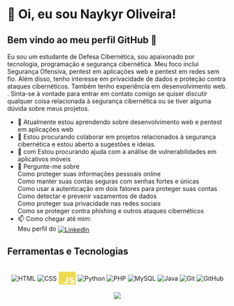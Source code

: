 # 👋 Oi, eu sou Naykyr Oliveira!
## Bem vindo ao meu perfil GitHub 👋 

 <p>Eu sou um estudante de Defesa Cibernética, sou apaixonado por tecnologia,
programação e segurança cibernética. Meu foco inclui Segurança Ofensiva, pentest
em aplicações web e pentest em redes sem fio. Além disso, tenho interesse em
privacidade de dados e proteção contra ataques cibernéticos. Também tenho
experiência em desenvolvimento web.
. Sinta-se à vontade para entrar em contato comigo se quiser discutir qualquer coisa relacionada à segurança cibernética ou se tiver alguma dúvida sobre meus projetos.</p>

- 🌱 Atualmente estou aprendendo sobre desenvolvimento web e pentest em aplicações web <br>
- 👯 Estou procurando colaborar em projetos relacionados à segurança cibernética e estou aberto a sugestões e ideias. <br>
- 🤔 com Estou procurando ajuda com a análise de vulnerabilidades em aplicativos móveis <br>
- 💬 Pergunte-me sobre <br>
Como proteger suas informações pessoais online <br>
Como manter suas contas seguras com senhas fortes e únicas <br>
Como usar a autenticação em dois fatores para proteger suas contas <br>
Como detectar e prevenir vazamentos de dados <br>
Como proteger sua privacidade nas redes sociais <br>
Como se proteger contra phishing e outros ataques cibernéticos <br>
- 📫 Como chegar até mim: <br> Meu perfil do <a href="https://www.linkedin.com/in/naykyr-oliveira/" target="_blank"><img align="center"  alt="LinkedIn" height="28" width="85" src="https://img.shields.io/badge/-LinkedIn-%230077B5?style=for-the-badge&logo=linkedin&logoColor=white" target="_blank"></a>
<!---   
NaykyrOliveira/NaykyrOliveira is a ✨ special ✨ repository because its `README.md` (this file) appears on your GitHub profile.
You can click the Preview link to take a look at your changes.
--->

## Ferramentas e Tecnologias


<div align="center" style="display: inline_block" color="white"><br>
    <img align="center" alt="HTML" height="35" width="45" src="https://cdn.jsdelivr.net/gh/devicons/devicon@latest/icons/html5/html5-original-wordmark.svg"/>
    <img align="center"  alt="CSS" height="35" width="45" src="https://cdn.jsdelivr.net/gh/devicons/devicon@latest/icons/css3/css3-original-wordmark.svg"/>
    <img align="center" alt="JavaScript" height="30" width="40" src="https://raw.githubusercontent.com/devicons/devicon/master/icons/javascript/javascript-plain.svg"/>
    <img align="center"  alt="Python" height="34" width="50" src="https://cdn.jsdelivr.net/gh/devicons/devicon@latest/icons/python/python-original-wordmark.svg" /> 
    <img align="center"  alt="PHP" height="45" width="40" src="https://cdn.jsdelivr.net/gh/devicons/devicon@latest/icons/php/php-original.svg"/>    
    <img align="center"  alt="MySQL" height="45" width="45" src="https://cdn.jsdelivr.net/gh/devicons/devicon@latest/icons/mysql/mysql-original-wordmark.svg" />
    <img align="center"  alt="Java" height="45" width="45" src="https://cdn.jsdelivr.net/gh/devicons/devicon@latest/icons/java/java-original-wordmark.svg"/>    
    <img align="center"  alt="Git" height="45" width="45" src="https://cdn.jsdelivr.net/gh/devicons/devicon@latest/icons/git/git-original-wordmark.svg" />
    <img align="center"  alt="GitHub" height="38" width="45" src="https://cdn.jsdelivr.net/gh/devicons/devicon@latest/icons/github/github-original-wordmark.svg" />
</div>




<div align="center" style="display: inline_block"><br>
    <img  height="180em" src="https://github-readme-stats.vercel.app/api/top-langs/?username=NaykyrOliveira&layout=compact">
</div>




<div align="center" style="display: inline_block"><br> 
    
</div>
